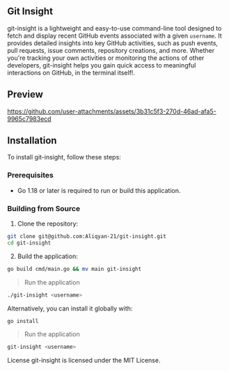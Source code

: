 ## Git Insight

git-insight is a lightweight and easy-to-use command-line tool designed to fetch and display recent GitHub events associated with a given `username`. It provides detailed insights into key GitHub activities, such as push events, pull requests, issue comments, repository creations, and more. Whether you're tracking your own activities or monitoring the actions of other developers, git-insight helps you gain quick access to meaningful interactions on GitHub, in the terminal itself!.

## Preview

https://github.com/user-attachments/assets/3b31c5f3-270d-46ad-afa5-9965c7983ecd

## Installation

To install git-insight, follow these steps:

### Prerequisites

- Go 1.18 or later is required to run or build this application.

### Building from Source

1. Clone the repository:

```bash
git clone git@github.com:Aliqyan-21/git-insight.git
cd git-insight
```

2. Build the application:

```bash
go build cmd/main.go && mv main git-insight
```

> Run the application

```bash
./git-insight <username>
```

Alternatively, you can install it globally with:

```bash
go install
```

> Run the application

```bash
git-insight <username>
```

License
git-insight is licensed under the MIT License.
